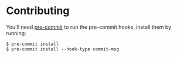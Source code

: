 # Contributing

You'll need [pre-commit](http://pre-commit.com) to run the pre-commit hooks, install them by running:

```
$ pre-commit install
$ pre-commit install --hook-type commit-msg
```
